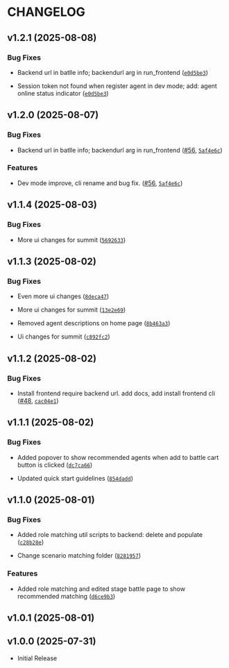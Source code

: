# CHANGELOG

<!-- version list -->

## v1.2.1 (2025-08-08)

### Bug Fixes

- Backend url in batlle info; backendurl arg in run_frontend
  ([`e0d5be3`](https://github.com/agentbeats/agentbeats/commit/e0d5be3ca31d2349f23b861cf91342d16baca6f1))

- Session token not found when register agent in dev mode; add: agent online status indicator
  ([`e0d5be3`](https://github.com/agentbeats/agentbeats/commit/e0d5be3ca31d2349f23b861cf91342d16baca6f1))


## v1.2.0 (2025-08-07)

### Bug Fixes

- Backend url in batlle info; backendurl arg in run_frontend
  ([#56](https://github.com/agentbeats/agentbeats/pull/56),
  [`5af4e6c`](https://github.com/agentbeats/agentbeats/commit/5af4e6c739f2fe099dc7de6dfc8e3b1f5ab54526))

### Features

- Dev mode improve, cli rename and bug fix.
  ([#56](https://github.com/agentbeats/agentbeats/pull/56),
  [`5af4e6c`](https://github.com/agentbeats/agentbeats/commit/5af4e6c739f2fe099dc7de6dfc8e3b1f5ab54526))


## v1.1.4 (2025-08-03)

### Bug Fixes

- More ui changes for summit
  ([`5692633`](https://github.com/agentbeats/agentbeats/commit/5692633d6258f723dd2f2bd764dca24f2326c948))


## v1.1.3 (2025-08-02)

### Bug Fixes

- Even more ui changes
  ([`8deca47`](https://github.com/agentbeats/agentbeats/commit/8deca4715bb44e0324d23dbbec603e7b157dc85a))

- More ui changes for summit
  ([`13e2e69`](https://github.com/agentbeats/agentbeats/commit/13e2e697b44c06e5936839eb91e564784b8d9dfc))

- Removed agent descriptions on home page
  ([`8b463a3`](https://github.com/agentbeats/agentbeats/commit/8b463a3533e9c31924801a3a7afc8faa928b93f5))

- Ui changes for summit
  ([`c892fc2`](https://github.com/agentbeats/agentbeats/commit/c892fc2de5b5463f9677a9b4073e7baa0414bbc8))


## v1.1.2 (2025-08-02)

### Bug Fixes

- Install frontend require backend url. add docs, add install frontend cli
  ([#48](https://github.com/agentbeats/agentbeats/pull/48),
  [`cac04e1`](https://github.com/agentbeats/agentbeats/commit/cac04e1e185bf498f23227fc82b87a30db6aab74))


## v1.1.1 (2025-08-02)

### Bug Fixes

- Added popover to show recommended agents when add to battle cart button is clicked
  ([`dc7ca66`](https://github.com/agentbeats/agentbeats/commit/dc7ca66a83813acc3dd6cb1177850e18622fe2a1))

- Updated quick start guidelines
  ([`854dadd`](https://github.com/agentbeats/agentbeats/commit/854dadd7934f2c6dc49e457ae3848d5872765acb))


## v1.1.0 (2025-08-01)

### Bug Fixes

- Added role matching util scripts to backend: delete and populate
  ([`c28b28e`](https://github.com/agentbeats/agentbeats/commit/c28b28e99a433a2893a40a202a19b59eb2e01e44))

- Change scenario matching folder
  ([`8281957`](https://github.com/agentbeats/agentbeats/commit/8281957187c77fad6ae02e46b7dbb0cc22c97e6e))

### Features

- Added role matching and edited stage battle page to show recommended matching
  ([`d6ce9b3`](https://github.com/agentbeats/agentbeats/commit/d6ce9b32c2784feb84f9d6f11e1c227f7c1a73fe))


## v1.0.1 (2025-08-01)


## v1.0.0 (2025-07-31)

- Initial Release
